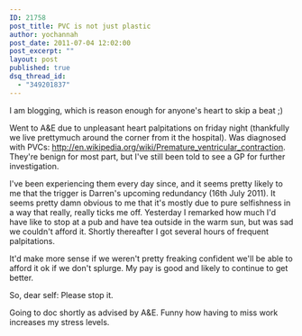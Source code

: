 ```yaml
---
ID: 21758
post_title: PVC is not just plastic
author: yochannah
post_date: 2011-07-04 12:02:00
post_excerpt: ""
layout: post
published: true
dsq_thread_id:
  - "349201837"
---
```

I am blogging, which is reason enough for anyone's heart to skip a beat ;)

Went to A&E due to unpleasant heart palpitations on friday night (thankfully we live prettymuch around the corner from it the hospital). Was diagnosed with PVCs: <a href="http://en.wikipedia.org/wiki/Premature_ventricular_contraction">http://en.wikipedia.org/wiki/Premature_ventricular_contraction</a>. They're benign for most part, but I've still been told to see a GP for further investigation.

I've been experiencing them every day since, and it seems pretty likely to me that the trigger is Darren's upcoming redundancy (16th July 2011). It seems pretty damn obvious to me that it's mostly due to pure selfishness in a way that really, really ticks me off. Yesterday I remarked how much I'd have like to stop at a pub and have tea outside in the warm sun, but was sad we couldn't afford it. Shortly thereafter I got several hours of frequent palpitations.

It'd make more sense if we weren't pretty freaking confident we'll be able to afford it ok if we don't splurge. My pay is good and likely to continue to get better.

So, dear self: Please stop it.

Going to doc shortly as advised by A&E. Funny how having to miss work increases my stress levels.